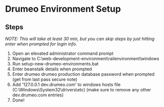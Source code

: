# Drumeo Environment Setup

## Steps

*NOTE: This will take at least 30 min, but you can skip steps by just hitting enter when prompted for login info.*

1. Open an elevated administrator command prompt
1. Navigate to C:\web-development-environment\railenvironment\windows
1. Run setup-new-drumeo-environments.bat
1. Enter beanstalk details when prompted
1. Enter drumeo drumeo production database password when prompted (get from last pass secure note)
1. Add '127.0.0.1 dev.drumeo.com' to windows hosts file (C:\Windows\System32\drivers\etc) (make sure to remove any other dev.drumeo.com entries)
1. Done!